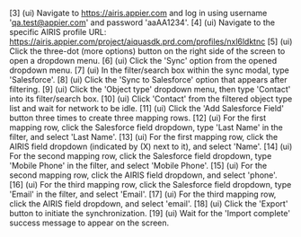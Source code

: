 [3] (ui) Navigate to https://airis.appier.com and log in using username 'qa.test@appier.com' and password 'aaAA1234'.
[4] (ui) Navigate to the specific AIRIS profile URL: https://airis.appier.com/project/aiquasdk.prd.com/profiles/nxl6ldktnc
[5] (ui) Click the three-dot (more options) button on the right side of the screen to open a dropdown menu.
[6] (ui) Click the 'Sync' option from the opened dropdown menu.
[7] (ui) In the filter/search box within the sync modal, type 'Salesforce'.
[8] (ui) Click the 'Sync to Salesforce' option that appears after filtering.
[9] (ui) Click the 'Object type' dropdown menu, then type 'Contact' into its filter/search box.
[10] (ui) Click 'Contact' from the filtered object type list and wait for network to be idle.
[11] (ui) Click the 'Add Salesforce Field' button three times to create three mapping rows.
[12] (ui) For the first mapping row, click the Salesforce field dropdown, type 'Last Name' in the filter, and select 'Last Name'.
[13] (ui) For the first mapping row, click the AIRIS field dropdown (indicated by (X) next to it), and select 'Name'.
[14] (ui) For the second mapping row, click the Salesforce field dropdown, type 'Mobile Phone' in the filter, and select 'Mobile Phone'.
[15] (ui) For the second mapping row, click the AIRIS field dropdown, and select 'phone'.
[16] (ui) For the third mapping row, click the Salesforce field dropdown, type 'Email' in the filter, and select 'Email'.
[17] (ui) For the third mapping row, click the AIRIS field dropdown, and select 'email'.
[18] (ui) Click the 'Export' button to initiate the synchronization.
[19] (ui) Wait for the 'Import complete' success message to appear on the screen.
